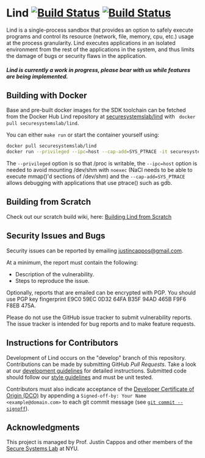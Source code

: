 # Lind [![Build Status](https://github.com/Lind-Project/lind_project/actions/workflows/lind-selfhost.yml/badge.svg?branch=develop)](https://github.com/Lind-Project/lind_project/actions/workflows/lind-selfhost.yml) [![Build Status](https://github.com/Lind-Project/lind_project/actions/workflows/daily.yml/badge.svg?branch=develop)](https://github.com/Lind-Project/lind_project/actions/workflows/daily.yml)

Lind is a single-process sandbox that provides an option to safely execute
programs and control its resource (network, file, memory, cpu, etc.) usage
at the process granularity. Lind executes applications in an isolated
environment from the rest of the applications in the system, and thus
limits the damage of bugs or security flaws in the application.

##### Lind is currently a work in progress, please bear with us while features are being implemented.

## Building with Docker
Base and pre-built docker images for the SDK toolchain can be fetched from
the Docker Hub Lind repository at [securesystemslab/lind](https://hub.docker.com/r/securesystemslab/lind)
with ` docker pull securesystemslab/lind`.

You can either `make run` or start the container yourself using:

```bash
docker pull securesystemslab/lind
docker run --privileged --ipc=host --cap-add=SYS_PTRACE -it securesystemslab/lind /bin/bash
```

The `--privileged` option is so that /proc is writable, the `--ipc=host` option
is needed to avoid mounting /dev/shm with `noexec` (NaCl needs to be able to
execute mmap()'d sections of /dev/shm) and the `--cap-add=SYS_PTRACE` allows
debugging with applications that use ptrace() such as gdb.

## Building from Scratch
Check out our scratch build wiki, here: [Building Lind from Scratch](https://github.com/Lind-Project/lind_project/wiki/Building-Lind-From-Scratch)

## Security Issues and Bugs
Security issues can be reported by emailing justincappos@gmail.com.

At a minimum, the report must contain the following:
* Description of the vulnerability.
* Steps to reproduce the issue.

Optionally, reports that are emailed can be encrypted with PGP. You should use
PGP key fingerprint E9C0 59EC 0D32 64FA B35F 94AD 465B F9F6 F8EB 475A.

Please do not use the GitHub issue tracker to submit vulnerability reports. The
issue tracker is intended for bug reports and to make feature requests.

## Instructions for Contributors
Development of Lind occurs on the "develop" branch of this repository.
Contributions can be made by submitting GitHub *Pull Requests*. Take a look at
our [development
guidelines](https://github.com/secure-systems-lab/lab-guidelines/blob/master/dev-workflow.md)
for detailed instructions. Submitted code should follow our [style
guidelines](https://github.com/secure-systems-lab/code-style-guidelines) and
must be unit tested.

Contributors must also indicate acceptance of the [Developer Certificate of
Origin (DCO)](https://developercertificate.org/) by appending a `Signed-off-by:
Your Name <example@domain.com>` to each git commit message (see [`git commit
--signoff`](https://git-scm.com/docs/git-commit#Documentation/git-commit.txt---signoff)).


## Acknowledgments
This project is managed by Prof. Justin Cappos and other members of the
[Secure Systems Lab](https://ssl.engineering.nyu.edu/) at NYU.
